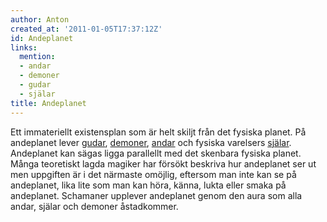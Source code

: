 ```yaml
---
author: Anton
created_at: '2011-01-05T17:37:12Z'
id: Andeplanet
links:
  mention:
  - andar
  - demoner
  - gudar
  - själar
title: Andeplanet
---
```


Ett immateriellt existensplan som är helt skiljt från det fysiska planet. På andeplanet lever
[gudar], [demoner], [andar] och fysiska varelsers [själar]. Andeplanet kan sägas ligga parallellt
med det skenbara fysiska planet. Många teoretiskt lagda magiker har försökt beskriva hur andeplanet
ser ut men uppgiften är i det närmaste omöjlig, eftersom man inte kan se på andeplanet, lika lite
som man kan höra, känna, lukta eller smaka på andeplanet. Schamaner upplever andeplanet genom den
aura som alla andar, själar och demoner åstadkommer.

  [gudar]: gudar
  [demoner]: demoner
  [andar]: andar
  [själar]: själar
